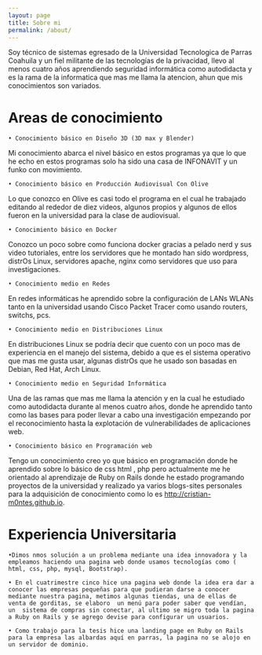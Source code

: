 ```yaml
---
layout: page
title: Sobre mi 
permalink: /about/
---
```


Soy técnico de sistemas egresado de la Universidad Tecnologica de Parras Coahuila y un fiel militante de las tecnologías de la privacidad,  llevo al menos cuatro años aprendiendo seguridad informática como autodidacta y es la rama de la informatica que mas me llama la atencion, ahun que mis conocimientos son variados. 

# Areas de conocimiento


    • Conocimiento básico en Diseño 3D (3D max y Blender)
Mi conocimiento abarca el nivel básico en estos programas ya que lo que he echo en estos programas solo ha sido una casa de INFONAVIT y un funko con movimiento. 

    • Conocimiento básico en Producción Audiovisual Con Olive
Lo que conozco en Olive es casi todo el programa en el cual he trabajado editando al rededor de diez videos, algunos propios y algunos de ellos fueron en la universidad para la clase de audiovisual. 

    • Conocimiento básico en Docker
Conozco un poco sobre como funciona docker gracias a pelado nerd y sus video tutoriales, entre los servidores que he montado han sido wordpress, distrOs Linux, servidores apache, nginx como servidores que uso para investigaciones. 

    • Conocimiento medio en Redes
En redes informáticas he aprendido sobre la configuración de LANs WLANs tanto en la universidad usando Cisco Packet Tracer como usando routers, switchs, pcs.

    • Conocimiento medio en Distribuciones Linux
En distribuciones Linux se podría decir que cuento con un poco mas de experiencia en el manejo del sistema, debido a que es el sistema operativo que mas me gusta usar, algunas  distrOs que he usado son basadas en Debian, Red Hat, Arch Linux. 

    • Conocimiento medio en Seguridad Informática
Una de las ramas que mas me llama la atención y en la cual he estudiado como autodidacta durante al menos cuatro años, donde he aprendido tanto como las bases para poder llevar a cabo una investigación empezando por el reconocimiento hasta la explotación de vulnerabilidades de aplicaciones web. 

    • Conocimiento básico en Programación web
Tengo un conocimiento creo yo que básico en programación donde he aprendido sobre lo básico de css html , php pero actualmente me he orientado al aprendizaje de Ruby on Rails donde he estado programando proyectos de la universidad y realizado ya varios blogs-sites personales para la adquisición de conocimiento como lo es http://cristian-m0ntes.github.io. 



# Experiencia Universitaria 


    •Dimos nmos solución a un problema mediante una idea innovadora y la empleamos haciendo una pagina web donde usamos tecnologías como ( html, css, php, mysql, Bootstrap).
 
    • En el cuatrimestre cinco hice una pagina web donde la idea era dar a conocer las empresas pequeñas para que pudieran darse a conocer mediante nuestra pagina, metimos algunas tiendas, una de ellas de venta de gorditas, se elaboro  un menú para poder saber que vendían, un  sistema de compras sin conectar, al ultimo se migro toda la pagina a Ruby on Rails y se agrego devise para configurar un usuarios. 

    • Como trabajo para la tesis hice una landing page en Ruby on Rails para la empresa las albardas aquí en parras, la pagina no se alojo en un servidor de dominio. 
 
